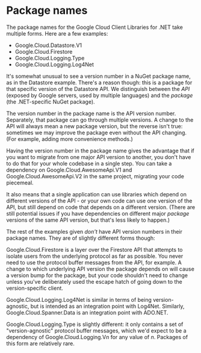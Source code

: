 # Package names

The package names for the Google Cloud Client Libraries for .NET take
multiple forms. Here are a few examples:

- Google.Cloud.Datastore.V1
- Google.Cloud.Firestore
- Google.Cloud.Logging.Type
- Google.Cloud.Logging.Log4Net

It's somewhat unusual to see a version number in a NuGet package
name, as in the Datastore example. There's a reason though: this is
a package for that specific version of the Datastore API. We
distinguish between the *API* (exposed by Google servers, used by
multiple languages) and the *package* (the .NET-specific NuGet
package).

The version number in the package name is the API version number.
Separately, that package can go through multiple versions. A change
to the API will always mean a new package version, but the reverse
isn't true: sometimes we may improve the package even without the
API changing. (For example, adding more convenience methods.)

Having the version number in the package name gives the advantage
that if you want to migrate from one major API version to another,
you don't have to do that for your whole codebase in a single step.
You can take a dependency on Google.Cloud.AwesomeApi.V1 and
Google.Cloud.AwesomeApi.V2 in the same project, migrating your code
piecemeal.

It also means that a single application can use libraries
which depend on different versions of the API - or your own code can
use one version of the API, but still depend on code that depends on
a different version. (There are still potential issues if you have
dependencies on different major *package* versions of the same API
version, but that's less likely to happen.)

The rest of the examples given *don't* have API version numbers in
their package names. They are of slightly different forms though:

Google.Cloud.Firestore is a layer over the Firestore API that
attempts to isolate users from the underlying protocol as far as
possible. You never need to use the protocol buffer messages from
the API, for example. A change to which underlying API version the
package depends on will cause a version bump for the package, but
your code shouldn't need to change unless you've deliberately used
the escape hatch of going down to the version-specific client.

Google.Cloud.Logging.Log4Net is similar in terms of being
version-agnostic, but is intended as an integration point with
Log4Net. Similarly, Google.Cloud.Spanner.Data is an integration
point with ADO.NET.

Google.Cloud.Logging.Type is slightly different: it only contains a
set of "version-agnostic" protocol buffer messages, which we'd
expect to be a dependency of Google.Cloud.Logging.V*n* for any value
of *n*. Packages of this form are relatively rare.
